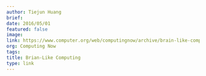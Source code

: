 ```yaml
---
author: Tiejun Huang
brief:
date: 2016/05/01
featured: false
image:
link: https://www.computer.org/web/computingnow/archive/brain-like-computing-may-2016
org: Computing Now
tags:
title: Brian-Like Computing
type: link
---
```

